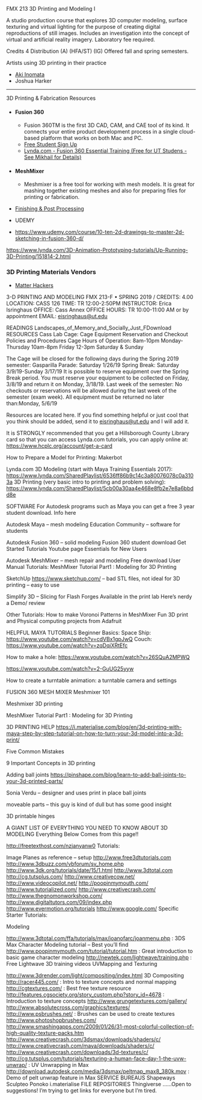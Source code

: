 FMX 213 3D Printing and Modeling I

A studio production course that explores 3D computer modeling, surface texturing and virtual lighting 
for the purpose of creating digital reproductions of still images. 
Includes an investigation into the concept of virtual and artificial reality imagery. 
Laboratory fee required.

Credits
4
Distribution
(A) (HFA/ST) (IG)
Offered
fall and spring semesters.


Artists using 3D printing in their practice

* [Aki Inomata](https://www.aki-inomata.com/)
* Joshua Harker
---

3D Printing & Fabrication Resources

* #### Fusion 360
  * Fusion 360TM is the first 3D CAD, CAM, and CAE tool of its kind. It connects your entire product development process in a single cloud-based platform that works on both Mac and PC.
  * [Free Student Sign Up](https://www.autodesk.com/products/fusion-360/students-teachers-educators)
  * [Lynda.com - Fusion 360 Essential Training (Free for UT Studens - See Mikhail for Details)](https://www.lynda.com/Fusion-360-tutorials/Fusion-360-Essential-Training-REVISION/5034167-2.html?srchtrk=index%3a1%0alinktypeid%3a2%0aq%3afusion+360%0apage%3a1%0as%3arelevance%0asa%3atrue%0aproducttypeid%3a2)

* #### MeshMixer
  * Meshmixer is a free tool for working with mesh models. It is great for mashing together existing meshes and also for preparing files for printing or fabrication.


* [Finishing & Post Processing](https://makezine.com/projects/make-34/skill-builder-finishing-and-post-processing-your-3d-printed-objects)

* UDEMY
* https://www.udemy.com/course/10-ten-2d-drawings-to-master-2d-sketching-in-fusion-360-d/


https://www.lynda.com/3D-Animation-Prototyping-tutorials/Up-Running-3D-Printing/151814-2.html


### 3D Printing Materials Vendors
* [Matter Hackers](https://www.matterhackers.com/)




3-D PRINTING AND MODELING
FMX 213-F • SPRING 2019 / CREDITS: 4.00
LOCATION: CASS 126 TIME: TR 12:00-2:50PM
INSTRUCTOR: Erica Isringhaus OFFICE: Cass Annex
OFFICE HOURS: TR 10:00-11:00 AM or by appointment
EMAIL: eisringhaus@ut.edu



READINGS
Landscapes_of_Memory_and_Socially_Just_FDownload
RESOURCES
Cass Lab Cage: Cage Equipment Reservation and Checkout Policies and Procedures
Cage Hours of Operation:
8am-10pm Monday-Thursday
10am-8pm Friday
12-3pm Saturday & Sunday

The Cage will be closed for the following days during the Spring 2019 semester:
Gasparilla Parade: Saturday 1/26/19
Spring Break: Saturday 3/9/19-Sunday 3/17/19
It is possible to reserve equipment over the Spring Break period. You must reserve your equipment to be collected on Friday, 3/8/19 and return it on Monday, 3/18/19.
Last week of the semester:
No checkouts or reservations will be allowed during the last week of the semester (exam week).
All equipment must be returned no later than:Monday, 5/6/19


Resources are located here. If you find something helpful or just cool that you think should be added, send it to eisringhaus@ut.edu and I will add it.

It is STRONGLY recommended that you get a Hillsborough County Library card so that you can access Lynda.com tutorials, you can apply online at:
https://www.hcplc.org/account/get-a-card


How to Prepare a Model for Printing: Makerbot

Lynda.com
3D Modeling (start with Maya Training Essentials 2017):
https://www.lynda.com/SharedPlaylist/6536ff86b9c14c3a80076078c0a3103a
3D Printing (very basic intro to printing and problem solving):
https://www.lynda.com/SharedPlaylist/5cb00a30aa4e468e8fb2e7e8a6bbdd8e

SOFTWARE
For Autodesk programs such as Maya you can get a free 3 year student download. Info here

Autodesk Maya – mesh modeling
Education Community – software for students

Autodesk Fusion 360 – solid modeling
Fusion 360
student download
Get Started Tutorials
Youtube page
Essentials for New Users

Autodesk MeshMixer – mesh repair and modeling
Free download
User Manual
Tutorials:
MeshMixer Tutorial Part1 : Modeling for 3D Printing

SketchUp
https://www.sketchup.com/
– bad STL files, not ideal for 3D printing
– easy to use


Simplify 3D – Slicing for Flash Forges
Available in the print lab
Here’s nerdy a Demo/ review



Other Tutorials:
How to make Voronoi Patterns in MeshMixer
Fun 3D print and Physical computing projects from Adafruit


HELPFUL MAYA TUTORIALS
Beginner Basics:
Space Ship: https://www.youtube.com/watch?v=cdVBx1gpJwQ
Couch: https://www.youtube.com/watch?v=zqDqiXRtEfc

How to make a hole:
https://www.youtube.com/watch?v=26SQuA2MPWQ

https://www.youtube.com/watch?v=2-GuUG25yyw

How to create a turntable animation: a turntable camera and settings

FUSION 360
MESH MIXER
Meshmixer 101

Meshmixer 3D printing

MeshMixer Tutorial Part1 : Modeling for 3D Printing



3D PRINTING HELP
https://i.materialise.com/blog/en/3d-printing-with-maya-step-by-step-tutorial-on-how-to-turn-your-3d-model-into-a-3d-print/

Five Common Mistakes

9 Important Concepts in 3D printing

Adding ball joints
https://pinshape.com/blog/learn-to-add-ball-joints-to-your-3d-printed-parts/

Sonia Verdu – designer and uses print in place ball joints

moveable parts – this guy is kind of dull but has some good insight

3D printable hinges




A GIANT LIST OF EVERYTHING YOU NEED TO KNOW ABOUT 3D MODELING
Everything Below Comes from this page!!

http://freetexthost.com/nzjanyanw0
Tutorials:

Image Planes as reference – setup
http://www.free3dtutorials.com
http://www.3dbuzz.com/vbforum/sv_home.php
http://www.3dk.org/tutorials/date/15/1.html
http://www.3dtotal.com
http://cg.tutsplus.com/
http://www.creativecow.net/
http://www.videocopilot.net/
http://poopinmymouth.com/
http://www.tutorialized.com/
http://www.creativecrash.com/
http://www.thegnomonworkshop.com/
http://www.digitaltutors.com/09/index.php
http://www.evermotion.org/tutorials
http://www.google.com/
Specific Starter Tutorials:

Modeling

http://www.3dtotal.com/ffa/tutorials/max/joanofarc/joanmenu.php : 3DS Max Character Modeling tutorial – Best you’ll find
http://www.poopinmymouth.com/tutorial/tutorial.htm : Great introduction to basic game character modeling
http://newtek.com/lightwave/training.php : Free Lightwave 3D training videos
UVMapping and Texturing

http://www.3drender.com/light/compositing/index.html 3D Compositing
http://racer445.com/ : Intro to texture concepts and normal mapping
http://cgtextures.com/ : Best free texture resource
http://features.cgsociety.org/story_custom.php?story_id=4678 : Introduction to texture concepts
http://www.grungetextures.com/gallery/
http://www.absolutecross.com/graphics/textures/
http://www.psbrushes.net/ : Brushes can be used to create textures
http://www.photoshopbrushes.com/
http://www.smashingapps.com/2009/01/26/31-most-colorful-collection-of-high-quality-texture-packs.htm
http://www.creativecrash.com/3dsmax/downloads/shaders/c/
http://www.creativecrash.com/maya/downloads/shaders/c/
http://www.creativecrash.com/downloads/3d-textures/c/
http://cg.tutsplus.com/tutorials/texturing-a-human-face-day-1-the-uvw-unwrap/ : UV Unwrapping in Max
http://download.autodesk.com/media/3dsmax/peltmap_max8_380k.mov : Demo of pelt unwrap feature in Max
SERVICE BUREAUS
Shapeways
Sculpteo
Ponoko
i.materialise
FILE REPOSITORIES
Thingiverse
……Open to suggestions! I’m trying to get links for everyone but I’m tired.
